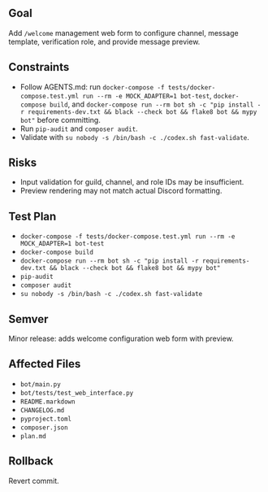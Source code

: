 ## Goal
Add `/welcome` management web form to configure channel, message template, verification role, and provide message preview.

## Constraints
- Follow AGENTS.md: run `docker-compose -f tests/docker-compose.test.yml run --rm -e MOCK_ADAPTER=1 bot-test`, `docker-compose build`, and `docker-compose run --rm bot sh -c "pip install -r requirements-dev.txt && black --check bot && flake8 bot && mypy bot"` before committing.
- Run `pip-audit` and `composer audit`.
- Validate with `su nobody -s /bin/bash -c ./codex.sh fast-validate`.

## Risks
- Input validation for guild, channel, and role IDs may be insufficient.
- Preview rendering may not match actual Discord formatting.

## Test Plan
- `docker-compose -f tests/docker-compose.test.yml run --rm -e MOCK_ADAPTER=1 bot-test`
- `docker-compose build`
- `docker-compose run --rm bot sh -c "pip install -r requirements-dev.txt && black --check bot && flake8 bot && mypy bot"`
- `pip-audit`
- `composer audit`
- `su nobody -s /bin/bash -c ./codex.sh fast-validate`

## Semver
Minor release: adds welcome configuration web form with preview.

## Affected Files
- `bot/main.py`
- `bot/tests/test_web_interface.py`
- `README.markdown`
- `CHANGELOG.md`
- `pyproject.toml`
- `composer.json`
- `plan.md`

## Rollback
Revert commit.

